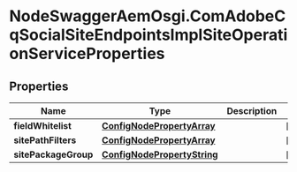 # NodeSwaggerAemOsgi.ComAdobeCqSocialSiteEndpointsImplSiteOperationServiceProperties

## Properties
Name | Type | Description | Notes
------------ | ------------- | ------------- | -------------
**fieldWhitelist** | [**ConfigNodePropertyArray**](ConfigNodePropertyArray.md) |  | [optional] 
**sitePathFilters** | [**ConfigNodePropertyArray**](ConfigNodePropertyArray.md) |  | [optional] 
**sitePackageGroup** | [**ConfigNodePropertyString**](ConfigNodePropertyString.md) |  | [optional] 


